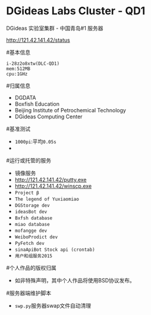 # DGideas Labs Cluster - QD1
DGideas 实验室集群 - 中国青岛#1  服务器

http://121.42.141.42/status

#基本信息
```
i-28z2o8xtw(DLC-QD1)
mem:512MB
cpu:1GHz
```

#归属信息
* DGDATA
* Boxfish Education
* Beijing Institute of Petrochemical Technology
* DGideas Computing Center

#基准测试
* ```1000pi```:平均```0.05s```
* 

#运行或托管的服务
* 镜像服务
* http://121.42.141.42/putty.exe
* http://121.42.141.42/winscp.exe
* ```Project β```
* ```The legend of Yuxiaomiao```
* ```DGStorage dev```
* ```ideasBot dev```
* ```Bxfsh database```
* ```miao database```
* ```mofangge dev```
* ```WeiboProdict dev```
* ```PyFetch dev```
* ```sinaApiBot Stock api (crontab)```
* ```用户和组服务2015```

#个人作品的版权归属
* 如非特殊声明，其中个人作品将使用BSD协议发布。

#服务器端维护脚本
* ```swp.py```服务器swap文件自动清理
